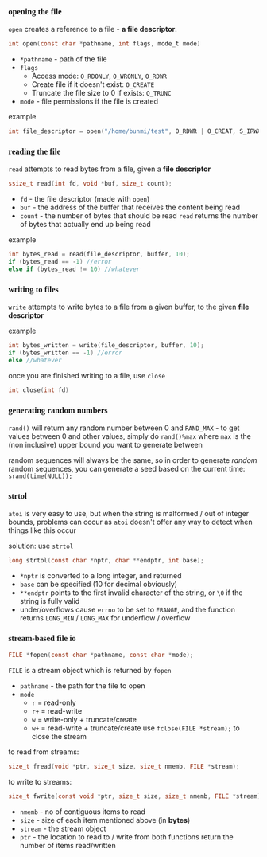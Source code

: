 ### <span style="font-family:t">opening the file</span>
`open` creates a reference to a file - **a file descriptor**. 
```C
int open(const char *pathname, int flags, mode_t mode)
```
- `*pathname` - path of the file
- `flags`
	- Access mode: `O_RDONLY`, `O_WRONLY`, `O_RDWR`
	- Create file if it doesn't exist: `O_CREATE`
	- Truncate the file size to 0 if exists: `O_TRUNC`
- `mode` - file permissions if the file is created

example
```C
int file_descriptor = open("/home/bunmi/test", O_RDWR | O_CREAT, S_IRWXU);
```

### <span style="font-family:t">reading the file</span>
`read` attempts to read bytes from a file, given a **file descriptor**
```C
ssize_t read(int fd, void *buf, size_t count);
```
- `fd` - the file descriptor (made with `open`)
- `buf` - the address of the buffer that receives the content being read
- `count` - the number of bytes that should be read
`read` returns the number of bytes that actually end up being read

example
```C
int bytes_read = read(file_descriptor, buffer, 10);
if (bytes_read == -1) //error
else if (bytes_read != 10) //whatever
```

### <span style="font-family:t">writing to files</span>
`write` attempts to write bytes to a file from a given buffer, to the given **file descriptor**

example
```C
int bytes_written = write(file_descriptor, buffer, 10);
if (bytes_written == -1) //error
else //whatever
```

once you are finished writing to a file, use `close`
```C
int close(int fd)
```

### <span style="font-family:t">generating random numbers</span>
`rand()` will return any random number between 0 and `RAND_MAX` - to get values between 0 and other values, simply do `rand()%max` where `max` is the (non inclusive) upper bound you want to generate between

random sequences will always be the same, so in order to generate *random* random sequences, you can generate a seed based on the current time:
`srand(time(NULL));`

### <span style="font-family:t">strtol</span>
`atoi` is very easy to use, but when the string is malformed / out of integer bounds, problems can occur as `atoi` doesn't offer any way to detect when things like this occur

solution: use `strtol`
```C
long strtol(const char *nptr, char **endptr, int base);
```
- `*nptr` is converted to a long integer, and returned
- `base` can be specified (10 for decimal obviously)
- `**endptr` points to the first invalid character of the string, or `\0` if the string is fully valid
- under/overflows cause `errno` to be set to `ERANGE`, and the function returns `LONG_MIN` / `LONG_MAX` for underflow / overflow

### <span style="font-family:t">stream-based file io</span>
```C
FILE *fopen(const char *pathname, const char *mode);
```
`FILE` is a stream object which is returned by `fopen`
- `pathname` - the path for the file to open
- `mode`
	- `r` = read-only
	- `r+` = read-write
	- `w` = write-only + truncate/create
	- `w+` = read-write + truncate/create
use `fclose(FILE *stream);` to close the stream

to read from streams:
```C
size_t fread(void *ptr, size_t size, size_t nmemb, FILE *stream);
```

to write to streams:
```C
size_t fwrite(const void *ptr, size_t size, size_t nmemb, FILE *stream);
```

- `nmemb` - no of contiguous items to read
- `size` - size of each item mentioned above (in **bytes**)
- `stream` - the stream object
- `ptr` - the location to read to / write from
both functions return the number of items read/written